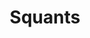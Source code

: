 ---
layout: libraries
title: "Squants"
description: "The Scala API for Quantities, Units of Measure and Dimensional Analysis"
github: "https://github.com/garyKeorkunian/squants"
---